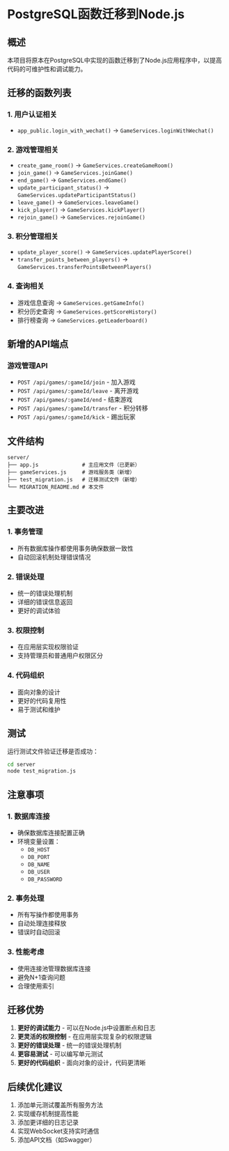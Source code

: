 # PostgreSQL函数迁移到Node.js

## 概述

本项目将原本在PostgreSQL中实现的函数迁移到了Node.js应用程序中，以提高代码的可维护性和调试能力。

## 迁移的函数列表

### 1. 用户认证相关
- `app_public.login_with_wechat()` → `GameServices.loginWithWechat()`

### 2. 游戏管理相关
- `create_game_room()` → `GameServices.createGameRoom()`
- `join_game()` → `GameServices.joinGame()`
- `end_game()` → `GameServices.endGame()`
- `update_participant_status()` → `GameServices.updateParticipantStatus()`
- `leave_game()` → `GameServices.leaveGame()`
- `kick_player()` → `GameServices.kickPlayer()`
- `rejoin_game()` → `GameServices.rejoinGame()`

### 3. 积分管理相关
- `update_player_score()` → `GameServices.updatePlayerScore()`
- `transfer_points_between_players()` → `GameServices.transferPointsBetweenPlayers()`

### 4. 查询相关
- 游戏信息查询 → `GameServices.getGameInfo()`
- 积分历史查询 → `GameServices.getScoreHistory()`
- 排行榜查询 → `GameServices.getLeaderboard()`

## 新增的API端点

### 游戏管理API
- `POST /api/games/:gameId/join` - 加入游戏
- `POST /api/games/:gameId/leave` - 离开游戏
- `POST /api/games/:gameId/end` - 结束游戏
- `POST /api/games/:gameId/transfer` - 积分转移
- `POST /api/games/:gameId/kick` - 踢出玩家

## 文件结构

```
server/
├── app.js              # 主应用文件（已更新）
├── gameServices.js     # 游戏服务类（新增）
├── test_migration.js   # 迁移测试文件（新增）
└── MIGRATION_README.md # 本文件
```

## 主要改进

### 1. 事务管理
- 所有数据库操作都使用事务确保数据一致性
- 自动回滚机制处理错误情况

### 2. 错误处理
- 统一的错误处理机制
- 详细的错误信息返回
- 更好的调试体验

### 3. 权限控制
- 在应用层实现权限验证
- 支持管理员和普通用户权限区分

### 4. 代码组织
- 面向对象的设计
- 更好的代码复用性
- 易于测试和维护

## 测试

运行测试文件验证迁移是否成功：

```bash
cd server
node test_migration.js
```

## 注意事项

### 1. 数据库连接
- 确保数据库连接配置正确
- 环境变量设置：
  - `DB_HOST`
  - `DB_PORT`
  - `DB_NAME`
  - `DB_USER`
  - `DB_PASSWORD`

### 2. 事务处理
- 所有写操作都使用事务
- 自动处理连接释放
- 错误时自动回滚

### 3. 性能考虑
- 使用连接池管理数据库连接
- 避免N+1查询问题
- 合理使用索引

## 迁移优势

1. **更好的调试能力** - 可以在Node.js中设置断点和日志
2. **更灵活的权限控制** - 在应用层实现复杂的权限逻辑
3. **更好的错误处理** - 统一的错误处理机制
4. **更容易测试** - 可以编写单元测试
5. **更好的代码组织** - 面向对象的设计，代码更清晰

## 后续优化建议

1. 添加单元测试覆盖所有服务方法
2. 实现缓存机制提高性能
3. 添加更详细的日志记录
4. 实现WebSocket支持实时通信
5. 添加API文档（如Swagger） 